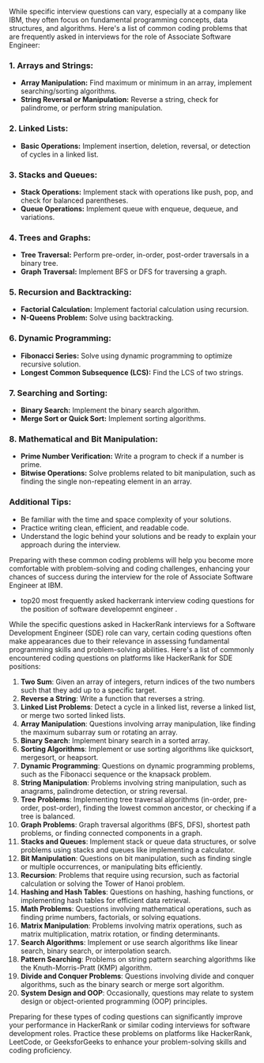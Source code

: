 While specific interview questions can vary, especially at a company like IBM, they often focus on fundamental programming concepts, data structures, and algorithms. Here's a list of common coding problems that are frequently asked in interviews for the role of Associate Software Engineer:

### 1. Arrays and Strings:
- **Array Manipulation:** Find maximum or minimum in an array, implement searching/sorting algorithms.
- **String Reversal or Manipulation:** Reverse a string, check for palindrome, or perform string manipulation.

### 2. Linked Lists:
- **Basic Operations:** Implement insertion, deletion, reversal, or detection of cycles in a linked list.

### 3. Stacks and Queues:
- **Stack Operations:** Implement stack with operations like push, pop, and check for balanced parentheses.
- **Queue Operations:** Implement queue with enqueue, dequeue, and variations.

### 4. Trees and Graphs:
- **Tree Traversal:** Perform pre-order, in-order, post-order traversals in a binary tree.
- **Graph Traversal:** Implement BFS or DFS for traversing a graph.

### 5. Recursion and Backtracking:
- **Factorial Calculation:** Implement factorial calculation using recursion.
- **N-Queens Problem:** Solve using backtracking.

### 6. Dynamic Programming:
- **Fibonacci Series:** Solve using dynamic programming to optimize recursive solution.
- **Longest Common Subsequence (LCS):** Find the LCS of two strings.

### 7. Searching and Sorting:
- **Binary Search:** Implement the binary search algorithm.
- **Merge Sort or Quick Sort:** Implement sorting algorithms.

### 8. Mathematical and Bit Manipulation:
- **Prime Number Verification:** Write a program to check if a number is prime.
- **Bitwise Operations:** Solve problems related to bit manipulation, such as finding the single non-repeating element in an array.

### Additional Tips:
- Be familiar with the time and space complexity of your solutions.
- Practice writing clean, efficient, and readable code.
- Understand the logic behind your solutions and be ready to explain your approach during the interview.

Preparing with these common coding problems will help you become more comfortable with problem-solving and coding challenges, enhancing your chances of success during the interview for the role of Associate Software Engineer at IBM.




- top20 most frequently asked hackerrank interview coding questions for the position of software developemnt engineer .

While the specific questions asked in HackerRank interviews for a Software Development Engineer (SDE) role can vary, certain coding questions often make appearances due to their relevance in assessing fundamental programming skills and problem-solving abilities. Here's a list of commonly encountered coding questions on platforms like HackerRank for SDE positions:

1. **Two Sum**: Given an array of integers, return indices of the two numbers such that they add up to a specific target.
2. **Reverse a String**: Write a function that reverses a string.
3. **Linked List Problems**: Detect a cycle in a linked list, reverse a linked list, or merge two sorted linked lists.
4. **Array Manipulation**: Questions involving array manipulation, like finding the maximum subarray sum or rotating an array.
5. **Binary Search**: Implement binary search in a sorted array.
6. **Sorting Algorithms**: Implement or use sorting algorithms like quicksort, mergesort, or heapsort.
7. **Dynamic Programming**: Questions on dynamic programming problems, such as the Fibonacci sequence or the knapsack problem.
8. **String Manipulation**: Problems involving string manipulation, such as anagrams, palindrome detection, or string reversal.
9. **Tree Problems**: Implementing tree traversal algorithms (in-order, pre-order, post-order), finding the lowest common ancestor, or checking if a tree is balanced.
10. **Graph Problems**: Graph traversal algorithms (BFS, DFS), shortest path problems, or finding connected components in a graph.
11. **Stacks and Queues**: Implement stack or queue data structures, or solve problems using stacks and queues like implementing a calculator.
12. **Bit Manipulation**: Questions on bit manipulation, such as finding single or multiple occurrences, or manipulating bits efficiently.
13. **Recursion**: Problems that require using recursion, such as factorial calculation or solving the Tower of Hanoi problem.
14. **Hashing and Hash Tables**: Questions on hashing, hashing functions, or implementing hash tables for efficient data retrieval.
15. **Math Problems**: Questions involving mathematical operations, such as finding prime numbers, factorials, or solving equations.
16. **Matrix Manipulation**: Problems involving matrix operations, such as matrix multiplication, matrix rotation, or finding determinants.
17. **Search Algorithms**: Implement or use search algorithms like linear search, binary search, or interpolation search.
18. **Pattern Searching**: Problems on string pattern searching algorithms like the Knuth-Morris-Pratt (KMP) algorithm.
19. **Divide and Conquer Problems**: Questions involving divide and conquer algorithms, such as the binary search or merge sort algorithm.
20. **System Design and OOP**: Occasionally, questions may relate to system design or object-oriented programming (OOP) principles.

Preparing for these types of coding questions can significantly improve your performance in HackerRank or similar coding interviews for software development roles. Practice these problems on platforms like HackerRank, LeetCode, or GeeksforGeeks to enhance your problem-solving skills and coding proficiency.